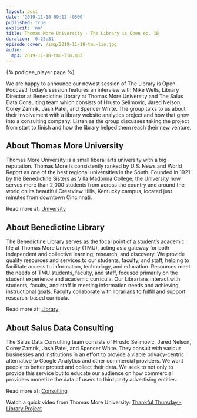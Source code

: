 ```yaml
---
layout: post
date: '2019-11-18 09:12 -0500'
published: true
explicit: 'no'
title: Thomas More University - The Library is Open ep. 18
duration: '0:25:31'
episode_cover: /img/2019-11-18-tmu-lio.jpg
audio:
  mp3: 2019-11-18-tmu-lio.mp3
---
```


{% podigee_player page %}

We are happy to announce our newest session of The Library is Open Podcast! Today’s session features an interview with Mike Wells, Library Director at Benedictine Library at Thomas More University and The Salus Data Consulting team which consists of Hrusto Selimovic, Jared Nelson, Corey Zamrik, Jash Patel, and Spencer White. The group talks to us about their involvement with a library website analytics project and how that grew into a consulting company.  Listen as the group discusses taking the project from start to finish and how the library helped them reach their new venture. 

## About Thomas More University 

Thomas More University is a small liberal arts university with a big reputation. Thomas More is consistently ranked by U.S. News and World Report as one of the best regional universities in the South. Founded in 1921 by the Benedictine Sisters as Villa Madonna College, the University now serves more than 2,000 students from across the country and around the world on its beautiful Crestview Hills, Kentucky campus, located just minutes from downtown Cincinnati.

Read more at: [University](https://university.thomasmore.edu/about/)

## About Benedictine Library 

The Benedictine Library serves as the focal point of a student’s academic life at Thomas More University (TMU), acting as a gateway for both independent and collective learning, research, and discovery. We provide quality resources and services to our students, faculty, and staff, helping to facilitate access to information, technology, and education. Resources meet the needs of TMU students, faculty, and staff, focused primarily on the student experience and academic curricula.  Our Librarians interact with students, faculty, and staff in meeting information needs and achieving instructional goals. Faculty collaborate with librarians to fulfill and support research-based curricula.

Read more at: [Library](https://thomasmore.libguides.com/welcome/About)

## About Salus Data Consulting

The Salus Data Consulting team consists of Hrusto Selimovic, Jared Nelson, Corey Zamrik, Jash Patel, and Spencer White. They consult with various businesses and institutions in an effort to provide a viable privacy-centric alternative to Google Analytics and other commercial providers. We want people to better protect and collect their data. We seek to not only to provide this service but to educate our audience on how commercial providers monetize the data of users to third party advertising entities.

Read more at: [Consulting](https://thomasmore.libwizard.com/f/salus)

Watch a quick video from Thomas More University: [Thankful Thursday - Library Project](https://www.youtube.com/watch?v=OWf7cUWciNo)
